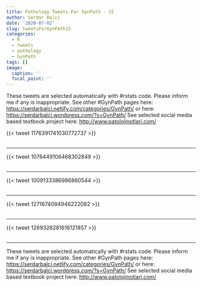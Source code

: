 ```yaml
---
title: Pathology Tweets For GynPath - 15
author: Serdar Balci
date: '2020-07-02'
slug: tweetsForGynPath15
categories:
  - R
  - tweets
  - pathology
  - GynPath
tags: []
image:
  caption: ''
  focal_point: ''
---
```



These tweets are selected automatically with #rstats code. Please inform me if any is inappropriate.
See other #GynPath pages here: https://serdarbalci.netlify.com/categories/GynPath/  or here: https://serdarbalci.wordpress.com/?s=GynPath/ 
See selected social media based textbook project here: http://www.patolojinotlari.com/

{{< tweet 1176391741030772737 >}}
<br>
<br>
<hr>
{{< tweet 1076449106468302849 >}}
<br>
<br>
<hr>
{{< tweet 1009133386986860544 >}}
<br>
<br>
<hr>
{{< tweet 1271674094946222082 >}}
<br>
<br>
<hr>
{{< tweet 1269328281616121857 >}}
<br>
<br>
<hr>


These tweets are selected automatically with #rstats code. Please inform me if any is inappropriate.
See other #GynPath pages here: https://serdarbalci.netlify.com/categories/GynPath/  or here: https://serdarbalci.wordpress.com/?s=GynPath/ 
See selected social media based textbook project here: http://www.patolojinotlari.com/

